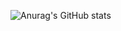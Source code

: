 ![Anurag's GitHub stats](https://github-readme-stats.vercel.app/api?username=davyggabriel&show_icons=true&theme=tokyonight)

